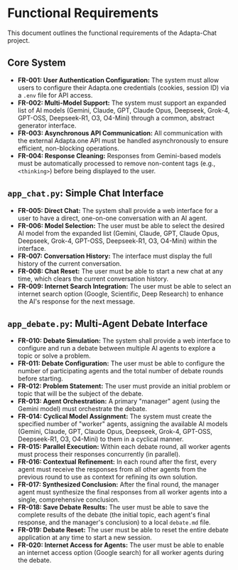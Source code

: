 # Functional Requirements

This document outlines the functional requirements of the Adapta-Chat project.

## Core System

- **FR-001: User Authentication Configuration:** The system must allow users to configure their Adapta.one credentials (cookies, session ID) via a `.env` file for API access.
- **FR-002: Multi-Model Support:** The system must support an expanded list of AI models (Gemini, Claude, GPT, Claude Opus, Deepseek, Grok-4, GPT-OSS, Deepseek-R1, O3, O4-Mini) through a common, abstract generator interface.
- **FR-003: Asynchronous API Communication:** All communication with the external Adapta.one API must be handled asynchronously to ensure efficient, non-blocking operations.
- **FR-004: Response Cleaning:** Responses from Gemini-based models must be automatically processed to remove non-content tags (e.g., `<thinking>`) before being displayed to the user.

## `app_chat.py`: Simple Chat Interface

- **FR-005: Direct Chat:** The system shall provide a web interface for a user to have a direct, one-on-one conversation with an AI agent.
- **FR-006: Model Selection:** The user must be able to select the desired AI model from the expanded list (Gemini, Claude, GPT, Claude Opus, Deepseek, Grok-4, GPT-OSS, Deepseek-R1, O3, O4-Mini) within the interface.
- **FR-007: Conversation History:** The interface must display the full history of the current conversation.
- **FR-008: Chat Reset:** The user must be able to start a new chat at any time, which clears the current conversation history.
- **FR-009: Internet Search Integration:** The user must be able to select an internet search option (Google, Scientific, Deep Research) to enhance the AI's response for the next message.

## `app_debate.py`: Multi-Agent Debate Interface

- **FR-010: Debate Simulation:** The system shall provide a web interface to configure and run a debate between multiple AI agents to explore a topic or solve a problem.
- **FR-011: Debate Configuration:** The user must be able to configure the number of participating agents and the total number of debate rounds before starting.
- **FR-012: Problem Statement:** The user must provide an initial problem or topic that will be the subject of the debate.
- **FR-013: Agent Orchestration:** A primary "manager" agent (using the Gemini model) must orchestrate the debate.
- **FR-014: Cyclical Model Assignment:** The system must create the specified number of "worker" agents, assigning the available AI models (Gemini, Claude, GPT, Claude Opus, Deepseek, Grok-4, GPT-OSS, Deepseek-R1, O3, O4-Mini) to them in a cyclical manner.
- **FR-015: Parallel Execution:** Within each debate round, all worker agents must process their responses concurrently (in parallel).
- **FR-016: Contextual Refinement:** In each round after the first, every agent must receive the responses from all other agents from the previous round to use as context for refining its own solution.
- **FR-017: Synthesized Conclusion:** After the final round, the manager agent must synthesize the final responses from all worker agents into a single, comprehensive conclusion.
- **FR-018: Save Debate Results:** The user must be able to save the complete results of the debate (the initial topic, each agent's final response, and the manager's conclusion) to a local `debate.md` file.
- **FR-019: Debate Reset:** The user must be able to reset the entire debate application at any time to start a new session.
- **FR-020: Internet Access for Agents:** The user must be able to enable an internet access option (Google search) for all worker agents during the debate.
